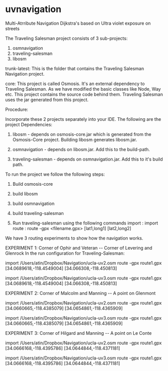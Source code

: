 uvnavigation
============

Multi-Atrribute Navigation Dijkstra's based on Ultra violet exposure on streets

The Traveling Salesman project consists of 3 sub-projects:
1. osmnavigation
2. traveling-salesman
3. libosm

trunk-latest: 
This is the folder that contains the Traveling Salesman Navigation project.

core:
This project is called Osmosis. It's an external dependency to Traveling Salesman. As we have modified the basic classes like Node, Way etc. This project contains the source code behind them. Traveling Salesman uses the jar generated from this project.

Procedure:

Incorporate these 2 projects separately into your IDE.
The following are the project Dependencies:

1. libosm - depends on osmosis-core.jar which is generated from the Osmosis-Core project. Building libosm generates libosm.jar.

2. osmnavigation - depends on libosm.jar. Add this to the build-path.

3. traveling-salesman - depends on osmnavigation.jar. Add this to it's build path.

To run the project we follow the following steps:
1. Build osmosis-core
2. build libosm
3. build osmnavigation
4. build traveling-salesman

5. Run traveling-salesman using the following commands
import : import <path to the OSM file>
route : route -gpx <filename.gpx> [lat1,long1] [lat2,long2]

We have 3 routing experiments to show how the navigation works.

EXPERIMENT 1:
Corner of Ophir and Veteran -- Corner of Levering and Glenrock
In the run configuration for Traveling-Salesman:

import /Users/atin/Dropbox/Navigation/ucla-uv2.osm
route -gpx route1.gpx [34.0689618,-118.4549004] [34.066308,-118.450813]

import /Users/atin/Dropbox/Navigation/ucla-uv3.osm
route -gpx route1.gpx [34.0689618,-118.4549004] [34.066308,-118.450813]


EXPERIMENT 2:
Corner of Malcolm and Manning -- A point on Glenmont

import /Users/atin/Dropbox/Navigation/ucla-uv2.osm
route -gpx route1.gpx [34.0660665,-118.4385079] [34.0654861,-118.4365909]

import /Users/atin/Dropbox/Navigation/ucla-uv3.osm
route -gpx route1.gpx [34.0660665,-118.4385079] [34.0654861,-118.4365909]


EXPERIMENT 3:
Corner of Hilgard and Manning -- A point on Le Conte

import /Users/atin/Dropbox/Navigation/ucla-uv2.osm
route -gpx route1.gpx [34.0666168,-118.4395786] [34.0644844,-118.4371181]

import /Users/atin/Dropbox/Navigation/ucla-uv3.osm
route -gpx route1.gpx [34.0666168,-118.4395786] [34.0644844,-118.4371181]

